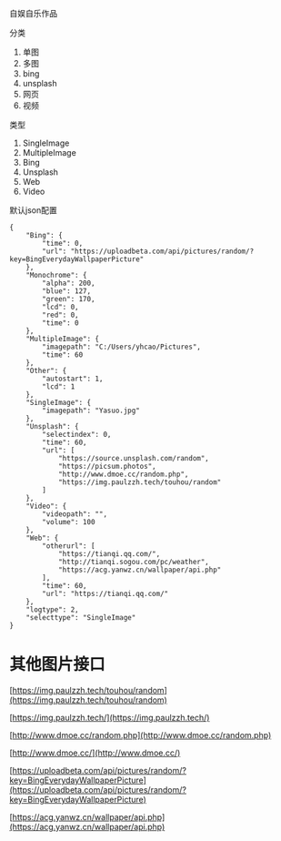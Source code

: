 自娱自乐作品

分类

1. 单图
2. 多图
1. bing
1. unsplash
1. 网页
1. 视频

类型

1. SingleImage
1. MultipleImage
1. Bing
1. Unsplash
1. Web
1. Video

默认json配置

	{
		"Bing": {
			"time": 0,
			"url": "https://uploadbeta.com/api/pictures/random/?key=BingEverydayWallpaperPicture"
		},
		"Monochrome": {
			"alpha": 200,
			"blue": 127,
			"green": 170,
			"lcd": 0,
			"red": 0,
			"time": 0
		},
		"MultipleImage": {
			"imagepath": "C:/Users/yhcao/Pictures",
			"time": 60
		},
		"Other": {
			"autostart": 1,
			"lcd": 1
		},
		"SingleImage": {
			"imagepath": "Yasuo.jpg"
		},
		"Unsplash": {
			"selectindex": 0,
			"time": 60,
			"url": [
				"https://source.unsplash.com/random",
				"https://picsum.photos",
				"http://www.dmoe.cc/random.php",
				"https://img.paulzzh.tech/touhou/random"
			]
		},
		"Video": {
			"videopath": "",
			"volume": 100
		},
		"Web": {
			"otherurl": [
				"https://tianqi.qq.com/",
				"http://tianqi.sogou.com/pc/weather",
				"https://acg.yanwz.cn/wallpaper/api.php"
			],
			"time": 60,
			"url": "https://tianqi.qq.com/"
		},
		"logtype": 2,
		"selecttype": "SingleImage"
	}

# 其他图片接口 #

[https://img.paulzzh.tech/touhou/random](https://img.paulzzh.tech/touhou/random)

[https://img.paulzzh.tech/](https://img.paulzzh.tech/)

[http://www.dmoe.cc/random.php](http://www.dmoe.cc/random.php)

[http://www.dmoe.cc/](http://www.dmoe.cc/)

[https://uploadbeta.com/api/pictures/random/?key=BingEverydayWallpaperPicture](https://uploadbeta.com/api/pictures/random/?key=BingEverydayWallpaperPicture)

[https://acg.yanwz.cn/wallpaper/api.php](https://acg.yanwz.cn/wallpaper/api.php)